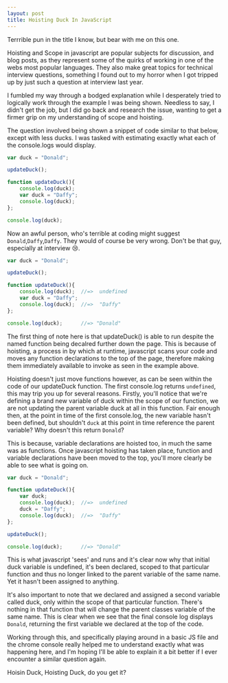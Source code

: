 ```yaml
---
layout: post
title: Hoisting Duck In JavaScript
---
```


Terrrible pun in the title I know, but bear with me on this one.

Hoisting and Scope in javascript are popular subjects for discussion, and blog posts, as they represent some of the quirks of working in one of the webs most popular languages. They also make great topics for technical interview questions, something I found out to my horror when I got tripped up by just such a question at interview last year.

I fumbled my way through a bodged explanation while I desperately tried to logically work through the example I was being shown. Needless to say, I didn't get the job, but I did go back and research the issue, wanting to get a firmer grip on my understanding of scope and hoisting.

The question involved being shown a snippet of code similar to that below, except with less ducks. I was tasked with estimating exactly what each of the console.logs would display.

```javascript
var duck = "Donald";

updateDuck();

function updateDuck(){
    console.log(duck);
    var duck = "Daffy";
    console.log(duck);
};

console.log(duck);
```

Now an awful person, who's terrible at coding might suggest `Donald`,`Daffy`,`Daffy`. They would of course be very wrong. Don't be that guy, especially at interview :cry:.

```javascript
var duck = "Donald";

updateDuck();

function updateDuck(){
    console.log(duck);  //=>  undefined
    var duck = "Daffy";
    console.log(duck);  //=>  "Daffy"
};

console.log(duck);      //=> "Donald"
```
The first thing of note here is that updateDuck() is able to run despite the named function being decalred further down the page. This is because of hoisting, a process in by which at runtime, javascript scans your code and moves any function declarations to the top of the page, therefore making them immediately available to invoke as seen in the example above.

Hoisting doesn't just move functions however, as can be seen within the code of our updateDuck function. The first console.log returns `undefined`, this may trip you up for several reasons. Firstly, you'll notice that we're defining a brand new variable of duck within the scope of our function, we are not updating the parent variable duck at all in this function. Fair enough then, at the point in time of the first console.log, the new variable hasn't been defined, but shouldn't `duck` at this point in time reference the parent variable? Why doesn't this return `Donald`?

This is because, variable declarations are hoisted too, in much the same was as functions. Once javascript hoisting has taken place, function and variable declarations have been moved to the top, you'll more clearly be able to see what is going on.

```javascript
var duck = "Donald";

function updateDuck(){
    var duck;
    console.log(duck);  //=>  undefined
    duck = "Daffy";
    console.log(duck);  //=>  "Daffy"
};

updateDuck();

console.log(duck);      //=> "Donald"
```

This is what javascript 'sees' and runs and it's clear now why that initial duck variable is undefined, it's been declared, scoped to that particular function and thus no longer linked to the parent variable of the same name. Yet it hasn't been assigned to anything.

It's also important to note that we declared and assigned a second variable called duck, only within the scope of that particular function. There's nothing in that function that will change the parent classes variable of the same name. This is clear when we see that the final console log displays `Donald`, returning the first variable we declared at the top of the code.

Working through this, and specifically playing around in a basic JS file and the chrome console really helped me to understand exactly what was happening here, and I'm hoping I'll be able to explain it a bit better if I ever encounter a similar question again.

Hoisin Duck, Hoisting Duck, do you get it?
